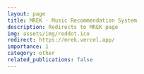 ```yaml
---
layout: page
title: MREK - Music Recommendation System
description: Redirects to MREK page
img: assets/img/reddot.ico
redirect: https://mrek.vercel.app/
importance: 1
category: other
related_publications: false
---
```


<!-- <meta http-equiv="refresh" content="0; url=https://mrek.vercel.app/" />
<p>If you are not redirected, <a href="https://mrek.vercel.app/">click here</a>.</p> -->